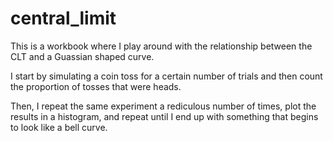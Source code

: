 # central_limit
This is a workbook where I play around with the relationship between the CLT and a Guassian shaped curve.

I start by simulating a coin toss for a certain number of trials and then count the proportion of tosses that were heads.

Then, I repeat the same experiment a rediculous number of times, plot the results in a histogram, and repeat until I
end up with something that begins to look like a bell curve.

